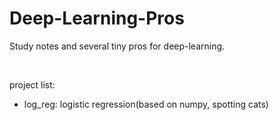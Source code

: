 # Deep-Learning-Pros

Study notes and several tiny pros for deep-learning.

<br>

project list:

- log_reg: logistic regression(based on numpy, spotting cats)
